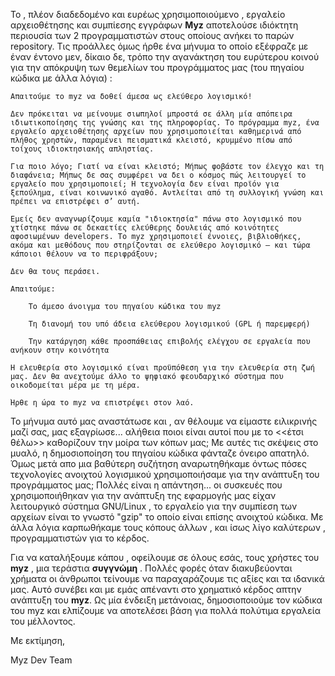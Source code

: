 Το , πλέον διαδεδομένο και ευρέως χρησιμοποιούμενο , εργαλείο αρχειοθέτησης και συμπίεσης εγγράφων **Myz** αποτελούσε ιδιόκτητη περιουσία των 2 προγραμματιστών στους οποίους ανήκει το παρών repository. Τις προάλλες όμως ήρθε ένα μήνυμα το οποίο εξέφραζε με έναν έντονο μεν, δίκαιο δε, τρόπο την αγανάκτηση του ευρύτερου κοινού για την απόκρυψη των θεμελίων του προγράμματος μας (του πηγαίου κώδικα με άλλα λόγια) : 

    Απαιτούμε το myz να δοθεί άμεσα ως ελεύθερο λογισμικό!

    Δεν πρόκειται να μείνουμε σιωπηλοί μπροστά σε άλλη μία απόπειρα ιδιωτικοποίησης της γνώσης και της πληροφορίας. Το πρόγραμμα myz, ένα εργαλείο αρχειοθέτησης αρχείων που χρησιμοποιείται καθημερινά από πλήθος χρηστών, παραμένει πεισματικά κλειστό, κρυμμένο πίσω από τοίχους ιδιοκτησιακής απληστίας.

    Για ποιο λόγο; Γιατί να είναι κλειστό; Μήπως φοβάστε τον έλεγχο και τη διαφάνεια; Μήπως δε σας συμφέρει να δει ο κόσμος πώς λειτουργεί το εργαλείο που χρησιμοποιεί; Η τεχνολογία δεν είναι προϊόν για ξεπούλημα, είναι κοινωνικό αγαθό. Αντλείται από τη συλλογική γνώση και πρέπει να επιστρέφει σ’ αυτή.

    Εμείς δεν αναγνωρίζουμε καμία "ιδιοκτησία" πάνω στο λογισμικό που χτίστηκε πάνω σε δεκαετίες ελεύθερης δουλειάς από κοινότητες αφοσιωμένων developers. Το myz χρησιμοποιεί έννοιες, βιβλιοθήκες, ακόμα και μεθόδους που στηρίζονται σε ελεύθερο λογισμικό — και τώρα κάποιοι θέλουν να το περιφράξουν;

    Δεν θα τους περάσει.

    Απαιτούμε:

        Το άμεσο άνοιγμα του πηγαίου κώδικα του myz

        Τη διανομή του υπό άδεια ελεύθερου λογισμικού (GPL ή παρεμφερή)

        Την κατάργηση κάθε προσπάθειας επιβολής ελέγχου σε εργαλεία που ανήκουν στην κοινότητα

    Η ελευθερία στο λογισμικό είναι προϋπόθεση για την ελευθερία στη ζωή μας. Δεν θα ανεχτούμε άλλο το ψηφιακό φεουδαρχικό σύστημα που οικοδομείται μέρα με τη μέρα.

    Ήρθε η ώρα το myz να επιστρέψει στον λαό.



Το μήνυμα αυτό μας αναστάτωσε και , αν θέλουμε να είμαστε ειλικρινής μαζί σας, μας εξαγρίωσε... αλήθεια ποιοι είναι αυτοί που με το <<έτσι θέλω>> καθορίζουν την μοίρα των κόπων μας; Με αυτές τις σκέψεις στο μυαλό, η δημοσιοποίηση του πηγαίου κώδικα φάνταζε όνειρο απατηλό. Όμως μετά απο μια βαθύτερη συζήτηση αναρωτηθήκαμε όντως πόσες τεχνολογίες ανοιχτού λογισμικού χρησιμοποιήσαμε για την ανάπτυξη του προγράμματος μας; Πολλές είναι η απάντηση... οι συσκευές που χρησιμοποιήθηκαν για την ανάπτυξη της εφαρμογής μας είχαν λειτουργικό σύστημα GNU/Linux , το εργαλείο για την συμπίεση των αρχείων είναι το γνωστό "gzip" το οποίο είναι επίσης ανοιχτού κώδικα. Με άλλα λόγια καρπωθήκαμε τους κόπους άλλων , και ίσως λίγο καλύτερων , προγραμματιστών για το κέρδος. 


Για να καταλήξουμε κάπου , οφείλουμε σε όλους εσάς, τους χρήστες του **myz** , μια τεράστια **συγγνώμη** . Πολλές φορές όταν διακυβεύονται χρήματα οι άνθρωποι τείνουμε να παραχαράζουμε τις αξίες και τα ιδανικά μας. Αυτό συνέβει και με εμάς απέναντι στο χρηματικό κέρδος απτην ανάπτυξη του **myz**. Ως μία ένδειξη μετάνοιας, δημοσιοποιούμε τον κώδικα του myz και ελπίζουμε να αποτελέσει βάση για πολλά πολύτιμα εργαλεία του μέλλοντος. 


Με εκτίμηση, 

Myz Dev Team
